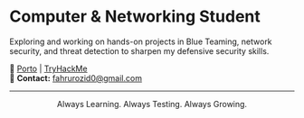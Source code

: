 <h1 align="">
   Computer & Networking Student
</h1>

Exploring and working on hands-on projects in Blue Teaming, network security, and threat detection to sharpen my defensive security skills.

🔗 [Porto](https://fahruzid.pages.dev/) | [TryHackMe](https://tryhackme.com/p/fahrurozid0)  
📧 **Contact:** fahrurozid0@gmail.com  

---
<p align="center">
   Always Learning. Always Testing. Always Growing.
</p>
